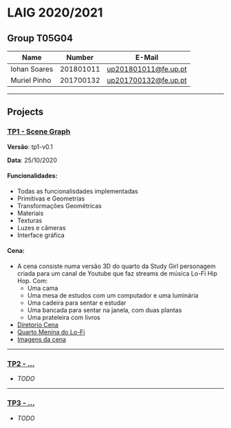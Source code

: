 # LAIG 2020/2021

## Group T05G04
| Name             | Number    | E-Mail               |
| ---------------- | --------- | -------------------- |
| Iohan Soares     | 201801011 | up201801011@fe.up.pt |
| Muriel Pinho     | 201700132 | up201700132@fe.up.pt |

----

## Projects

### [TP1 - Scene Graph](TP1)
**Versão**: tp1-v0.1

**Data**: 25/10/2020

#### Funcionalidades: 
* Todas as funcionalisdades implementadas
* Primitivas e Geometrias
* Transformações Geométricas
* Materiais
* Texturas
* Luzes e câmeras
* Interface gráfica

#### Cena:
* A cena consiste numa versão 3D do quarto da Study Girl personagem criada para um canal de Youtube que faz streams de música Lo-Fi Hip Hop. 
Com:
    * Uma cama 
    * Uma mesa de estudos com um computador e uma luminária
    * Uma cadeira para sentar e estudar
    * Uma bancada para sentar na janela, com duas plantas
    * Uma prateleira com livros
* [Diretorio Cena](TP1/scenes)
* [Quarto Menina do Lo-Fi](TP1/scenes/demo.xml)
* [Imagens da cena](TP1/scenes/images)

-----

### [TP2 - ...](TP2)
- *TODO*

----

### [TP3 - ...](TP3)
- *TODO*

